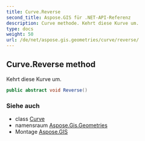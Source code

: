 ```yaml
---
title: Curve.Reverse
second_title: Aspose.GIS für .NET-API-Referenz
description: Curve methode. Kehrt diese Kurve um.
type: docs
weight: 50
url: /de/net/aspose.gis.geometries/curve/reverse/
---
```

## Curve.Reverse method

Kehrt diese Kurve um.

```csharp
public abstract void Reverse()
```

### Siehe auch

* class [Curve](../)
* namensraum [Aspose.Gis.Geometries](../../curve/)
* Montage [Aspose.GIS](../../../)


